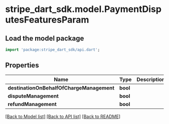 # stripe_dart_sdk.model.PaymentDisputesFeaturesParam

## Load the model package
```dart
import 'package:stripe_dart_sdk/api.dart';
```

## Properties
Name | Type | Description | Notes
------------ | ------------- | ------------- | -------------
**destinationOnBehalfOfChargeManagement** | **bool** |  | [optional] 
**disputeManagement** | **bool** |  | [optional] 
**refundManagement** | **bool** |  | [optional] 

[[Back to Model list]](../README.md#documentation-for-models) [[Back to API list]](../README.md#documentation-for-api-endpoints) [[Back to README]](../README.md)


